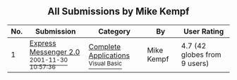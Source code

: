 ﻿<div align="center">

## All Submissions by Mike Kempf

</div>

No.  | Submission | Category | By   | User Rating
---- | ---------- | -------- | ---- | -----------
1 | [Express Messenger 2\.0<br /><sup>2001-11-30 10:57:36</sup>](https://github.com/Planet-Source-Code/mike-kempf-express-messenger-2-0__1-25730) | [Complete Applications<br /><sup>Visual Basic</sup>](../ByCategory/complete-applications__1-27.md) | Mike Kempf | 4.7 (42 globes from 9 users)
